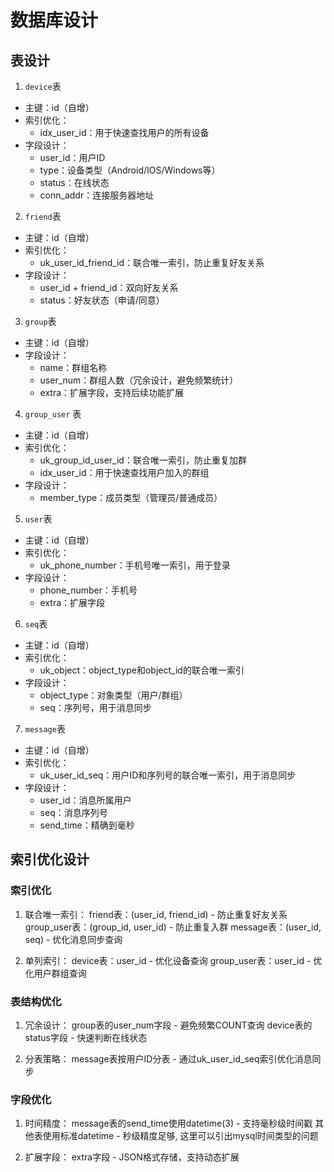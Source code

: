 # 数据库设计

## 表设计

1. `device`表

- 主键：id（自增）
- 索引优化：
  - idx_user_id：用于快速查找用户的所有设备
- 字段设计：
  - user_id：用户ID
  - type：设备类型（Android/IOS/Windows等）
  - status：在线状态
  - conn_addr：连接服务器地址

2. `friend`表

- 主键：id（自增）
- 索引优化：
  - uk_user_id_friend_id：联合唯一索引，防止重复好友关系
- 字段设计：
  - user_id + friend_id：双向好友关系
  - status：好友状态（申请/同意）

3. `group`表

- 主键：id（自增）
- 字段设计：
  - name：群组名称
  - user_num：群组人数（冗余设计，避免频繁统计）
  - extra：扩展字段，支持后续功能扩展

4. `group_user` 表

- 主键：id（自增）
- 索引优化：
  - uk_group_id_user_id：联合唯一索引，防止重复加群
  - idx_user_id：用于快速查找用户加入的群组
- 字段设计：
  - member_type：成员类型（管理员/普通成员）

5. `user`表

- 主键：id（自增）
- 索引优化：
  - uk_phone_number：手机号唯一索引，用于登录
- 字段设计：
  - phone_number：手机号
  - extra：扩展字段

6. `seq`表

- 主键：id（自增）
- 索引优化：
  - uk_object：object_type和object_id的联合唯一索引
- 字段设计：
  - object_type：对象类型（用户/群组）
  - seq：序列号，用于消息同步
  
7. `message`表

- 主键：id（自增）
- 索引优化：
  - uk_user_id_seq：用户ID和序列号的联合唯一索引，用于消息同步
- 字段设计：
  - user_id：消息所属用户
  - seq：消息序列号
  - send_time：精确到毫秒

## 索引优化设计

### 索引优化

1. 联合唯一索引：
friend表：(user_id, friend_id) - 防止重复好友关系
group_user表：(group_id, user_id) - 防止重复入群
message表：(user_id, seq) - 优化消息同步查询

2. 单列索引：
device表：user_id - 优化设备查询
group_user表：user_id - 优化用户群组查询

### 表结构优化

1. 冗余设计：
group表的user_num字段 - 避免频繁COUNT查询
device表的status字段 - 快速判断在线状态

2. 分表策略：
message表按用户ID分表 - 通过uk_user_id_seq索引优化消息同步

### 字段优化

1. 时间精度：
message表的send_time使用datetime(3) - 支持毫秒级时间戳
其他表使用标准datetime - 秒级精度足够, 这里可以引出mysql时间类型的问题

2. 扩展字段：
extra字段 - JSON格式存储，支持动态扩展
